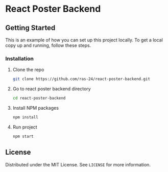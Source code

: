 # React Poster Backend

## Getting Started
This is an example of how you can set up this project locally. To get a local copy up and running, follow these steps.

### Installation
1. Clone the repo
   ```sh
   git clone https://github.com/ras-24/react-poster-backend.git
   ```
2. Go to react poster backend directory
   ```sh
   cd react-poster-backend
   ```
3. Install NPM packages
   ```sh
   npm install
   ```
4. Run project
   ```sh
   npm start
   ```

## License

Distributed under the MIT License. See `LICENSE` for more information.